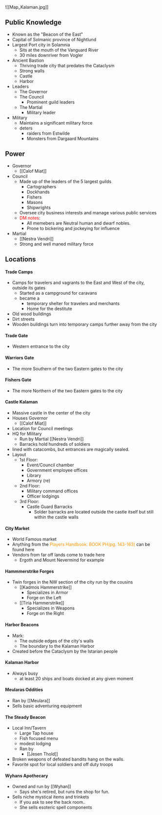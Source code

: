 ![[Map_Kalaman.jpg]] 

## Public Knowledge
- Known as the "Beacon of the East"
- Capital of Solmanic province of Nightlund
- Largest Port city in Solamnia
	- Sits at the mouth of the Vanguard River
	- 30 miles downriver from Vogler
- Ancient Bastion
	- Thriving trade city that predates the Cataclysm
	- Strong walls
	- Castle
	- Harbor
- Leaders
	- The Governor
	- The Council
		- Prominent guild leaders
	- The Martial
		- Military leader
- Military
	- Maintains a significant military force
	- deters 
		- raiders from Estwilde
		- Monsters from Dargaard Mountains

## Power
- Governor
	- [[Calof Miat]] 
- Council
	- Made up of the leaders of the 5 largest guilds
		- Cartographers
		- Dockhands
		- Fishers
		- Masons
		- Shipwrights
	- Oversee city business interests and manage various public services
	- <span style="color:rgb(255, 0, 0)">DM notes</span>:
		- All memebers are Neutral human and dwarf nobles. 
		- Prone to bickering and jockeying for influence
- Martial
	- [[Nestra Vendri]]
	- Strong and well maned military force

## Locations
#### Trade Camps
- Camps for travelers and vagrants to the East and West of the city, outside its gates
	- Started as a campground for caravans
	- became a 
		- temporary shelter for travelers and merchants
		- Home for the destitute 
- Old wood buildings 
- Dirt streets 
- Wooden buildings turn into temporary camps further away from the city  
#### Trade Gate
- Western entrance to the city
#### Warriors Gate
- The more Southern of the two Eastern gates to the city 
#### Fishers Gate
- The more Northern of the two Eastern gates to the city
#### Castle Kalaman
- Massive castle in the center of the city
- Houses Governor
	- [[Calof Miat]] 
- Location for Council meetings
- HQ for Military
	- Run by Martial [[Nestra Vendri]] 
	- Barracks hold hundreds of soldiers
- lined with catacombs, but entrances are magically sealed. 
- Layout
	- 1st Floor:  
		- Event/Council chamber 
		- Government employee offices
		- Library
		- Armory (re)
	- 2nd Floor: 
		- Military command offices
		- Officer lodgings
	- 3rd Floor: 
		- Castle Guard Barracks
			- Solder barracks are located outside the castle itself but still within the castle walls
#### City Market
- World Famous market
- Anything from the <span style="color:rgb(255, 149, 0)">Players Handbook: BOOK PH(pg. 143-163)</span> can be found here
- Vendors from far off lands come to trade here
	- Ergoth and Mount Nevermind for example
#### Hammmerstrike Forges
- Twin forges in the NW section of the city run by the cousins
	- [[Kadmos Hammerstrike]] 
		- Specializes in Armor
		- Forge on the Left
	- [[Tiria Hammerstrike]] 
		- Specializes in Weapons
		- Forge on the Right
#### Harbor Beacons
- Mark:
	- The outside edges of the city's walls
	- The boundary to the Kalaman Harbor
- Created before the Cataclysm by the Istarian people
#### Kalaman Harbor
- Always busy
	- at least 20 ships and boats docked at any given moment
#### Meularas Oddities
- Ran by [[Meulara]] 
- Sells basic adventuring equipment
#### The Steady Beacon
- Local Inn/Tavern
	- Large Tap house
	- Fish focused menu
	- modest lodging
	- Ran by
		- [[Jesen Thold]] 
- Broken weapons of defeated bandits hang on the walls. 
- Favorite spot for local soldiers and off duty troops
#### Wyhans Apothecary
- Owned and run by [[Wyhan]] 
	- Says she's retired, but runs the shop for fun. 
- Sells niche mystical items and trinkets
	- If you ask to see the back room..
	- She sells esoteric spell components  